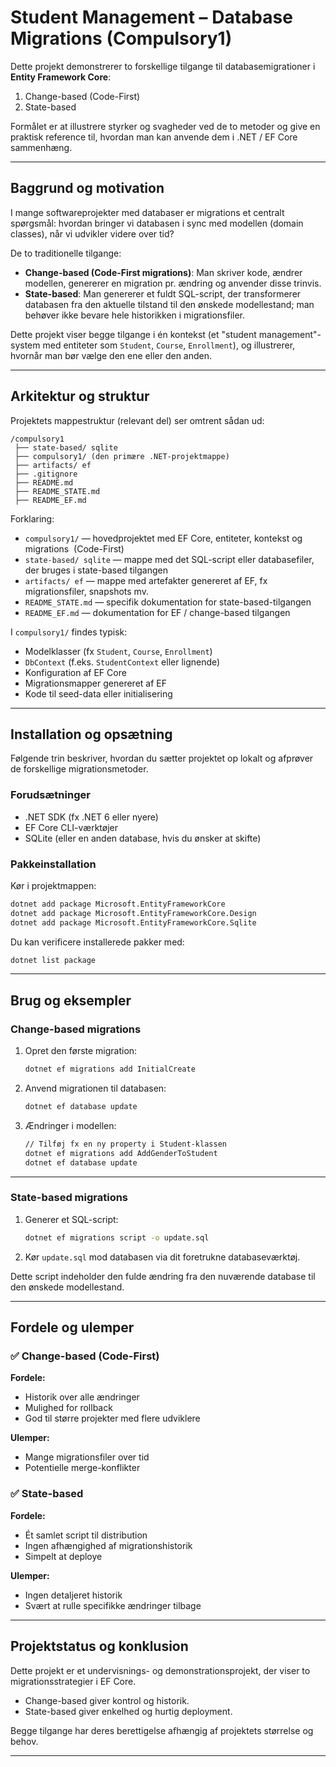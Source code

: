 # Student Management – Database Migrations (Compulsory1)

Dette projekt demonstrerer to forskellige tilgange til database­migrationer i **Entity Framework Core**:  
1. Change-based (Code-First)  
2. State-based  

Formålet er at illustrere styrker og svagheder ved de to metoder og give en praktisk reference til, hvordan man kan anvende dem i .NET / EF Core sammenhæng.

---

## Baggrund og motivation

I mange softwareprojekter med databaser er migrations et centralt spørgsmål: hvordan bringer vi databasen i sync med modellen (domain classes), når vi udvikler videre over tid?  

De to traditionelle tilgange:

- **Change-based (Code-First migrations)**: Man skriver kode, ændrer modellen, genererer en migration pr. ændring og anvender disse trinvis.  
- **State-based**: Man genererer et fuldt SQL-script, der transformerer databasen fra den aktuelle tilstand til den ønskede modellestand; man behøver ikke bevare hele historikken i migrationsfiler.

Dette projekt viser begge tilgange i én kontekst (et "student management"-system med entiteter som `Student`, `Course`, `Enrollment`), og illustrerer, hvornår man bør vælge den ene eller den anden.

---

## Arkitektur og struktur

Projektets mappe­struktur (relevant del) ser omtrent sådan ud:

```
/compulsory1
 ├── state-based/ sqlite
 ├── compulsory1/ (den primære .NET-projektmappe)
 ├── artifacts/ ef
 ├── .gitignore
 ├── README.md
 ├── README_STATE.md
 ├── README_EF.md
```

Forklaring:

- `compulsory1/` — hovedprojektet med EF Core, entiteter, kontekst og migrations ­ (Code-First)  
- `state-based/ sqlite` — mappe med det SQL-script eller databasefiler, der bruges i state-based tilgangen  
- `artifacts/ ef` — mappe med artefakter genereret af EF, fx migrationsfiler, snapshots mv.  
- `README_STATE.md` — specifik dokumentation for state-based-tilgangen  
- `README_EF.md` — dokumentation for EF / change-based tilgangen  

I `compulsory1/` findes typisk:

- Modelklasser (fx `Student`, `Course`, `Enrollment`)  
- `DbContext` (f.eks. `StudentContext` eller lignende)  
- Konfiguration af EF Core  
- Migrationsmapper genereret af EF  
- Kode til seed-data eller initialisering  

---

## Installation og opsætning

Følgende trin beskriver, hvordan du sætter projektet op lokalt og afprøver de forskellige migrationsmetoder.

### Forudsætninger

- .NET SDK (fx .NET 6 eller nyere)  
- EF Core CLI-værktøjer  
- SQLite (eller en anden database, hvis du ønsker at skifte)  

### Pakkeinstallation

Kør i projektmappen:

```bash
dotnet add package Microsoft.EntityFrameworkCore
dotnet add package Microsoft.EntityFrameworkCore.Design
dotnet add package Microsoft.EntityFrameworkCore.Sqlite
```

Du kan verificere installerede pakker med:

```bash
dotnet list package
```

---

## Brug og eksempler

### Change-based migrations

1. Opret den første migration:

   ```bash
   dotnet ef migrations add InitialCreate
   ```

2. Anvend migrationen til databasen:

   ```bash
   dotnet ef database update
   ```

3. Ændringer i modellen:

   ```bash
   // Tilføj fx en ny property i Student-klassen
   dotnet ef migrations add AddGenderToStudent
   dotnet ef database update
   ```

---

### State-based migrations

1. Generer et SQL-script:

   ```bash
   dotnet ef migrations script -o update.sql
   ```

2. Kør `update.sql` mod databasen via dit foretrukne databaseværktøj.  

Dette script indeholder den fulde ændring fra den nuværende database til den ønskede modellestand.

---

## Fordele og ulemper

### ✅ Change-based (Code-First)

**Fordele:**
- Historik over alle ændringer  
- Mulighed for rollback  
- God til større projekter med flere udviklere  

**Ulemper:**
- Mange migrationsfiler over tid  
- Potentielle merge-konflikter  

### ✅ State-based

**Fordele:**
- Ét samlet script til distribution  
- Ingen afhængighed af migrationshistorik  
- Simpelt at deploye  

**Ulemper:**
- Ingen detaljeret historik  
- Svært at rulle specifikke ændringer tilbage  

---

## Projektstatus og konklusion

Dette projekt er et undervisnings- og demonstrationsprojekt, der viser to migrationsstrategier i EF Core.  

- Change-based giver kontrol og historik.  
- State-based giver enkelhed og hurtig deployment.  

Begge tilgange har deres berettigelse afhængig af projektets størrelse og behov.

---
